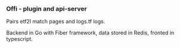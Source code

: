 ### Offi - plugin and api-server

Pairs etf2l match pages and logs.tf logs.

Backend in Go with Fiber framework, data stored in Redis,
fronted in typescript.
